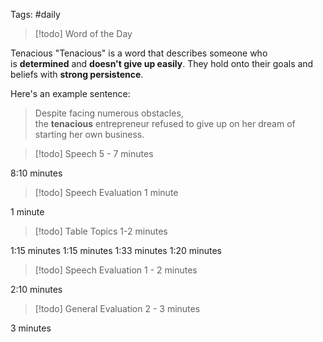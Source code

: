 Tags: #daily 

>[!todo] Word of the Day

Tenacious
"Tenacious" is a word that describes someone who is **determined** and **doesn't give up easily**. They hold onto their goals and beliefs with **strong persistence**.

Here's an example sentence:

> Despite facing numerous obstacles, the **tenacious** entrepreneur refused to give up on her dream of starting her own business.

>[!todo]  Speech
>5 - 7 minutes

8:10 minutes 

>[!todo]  Speech Evaluation
>1 minute

1 minute

>[!todo] Table Topics
1-2 minutes

1:15 minutes
1:15 minutes
1:33 minutes
1:20 minutes

>[!todo]  Speech Evaluation
>1 - 2 minutes

2:10 minutes

>[!todo]  General Evaluation
>2 - 3 minutes

3 minutes






